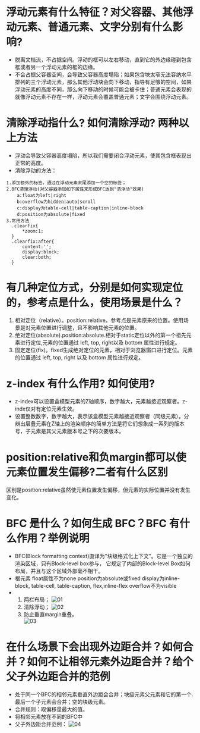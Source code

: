 # 浮动元素有什么特征？对父容器、其他浮动元素、普通元素、文字分别有什么影响?
* 脱离文档流，不占据空间。浮动的框可以左右移动，直到它的外边缘碰到包含框或者另一个浮动元素的框的边缘。
* 不会占据父容器空间，会导致父容器高度塌陷；如果包含块太窄无法容纳水平排列的三个浮动元素，那么其他浮动块会向下移动，指导有足够的空间，如果浮动元素的高度不同，那么向下移动的时候可能会被卡住；普通元素会表现的就像浮动元素不存在一样，浮动元素会覆盖普通元素；文字会围绕浮动元素。
# 清除浮动指什么? 如何清除浮动? 两种以上方法
* 浮动会导致父容器高度塌陷，所以我们需要闭合浮动元素，使其包含框表现出正常的高度。
* 清除浮动的方法：
```
1.添加额外的标签，通过在浮动元素末尾添加一个空的标签；
2.BFC清理浮动(对父容器添加如下属性来形成BFC达到"清浮动"效果)
    a:float为left|right
    b:overflow为hidden|auto|scroll
    c:display为table-cell|table-caption|inline-block
    d:position为absolute|fixed
3.常用方法
  .clearfix{
      *zoom:1;
  }
  .clearfix:after{
      content:'';
      display:block;
      clear:both;
  }
```
# 有几种定位方式，分别是如何实现定位的，参考点是什么，使用场景是什么？
1. 相对定位（relative）。position:relative。参考点是元素原来的位置。使用场景是对元素位置进行调整，且不影响其他元素的位置。
2. 绝对定位(absolute).position:absolute.相对于static定位以外的第一个祖先元素进行定位,元素的位置通过 left, top, right以及 bottom 属性进行规定。
3. 固定定位(fix)。fixed生成绝对定位的元素，相对于浏览器窗口进行定位。元素的位置通过 left, top, right 以及 bottom 属性进行规定。


# z-index 有什么作用? 如何使用?
* z-index可以设置盒模型元素的Z轴顺序，数字越大，元素越接近观察者。z-indx仅对有定位元素生效。
* 设置整数数字，数字越大，表示该盒模型元素越接近观察者（同级元素）。分辨出层叠元素在Z轴上的渲染顺序的简单方法是将它们想象成一系列的版本号，子元素是其父元素版本号之下的次要版本。
# position:relative和负margin都可以使元素位置发生偏移?二者有什么区别
区别是position:relative虽然使元素位置发生偏移，但元素的实际位置并没有发生变化。
# BFC 是什么？如何生成 BFC？BFC 有什么作用？举例说明
* BFC(Block formatting context)直译为"块级格式化上下文"。它是一个独立的渲染区域，只有Block-level box参与， 它规定了内部的Block-level Box如何布局，并且与这个区域外部毫不相干。
* 根元素
float属性不为none
position为absolute或fixed
display为inline-block, table-cell, table-caption, flex,inline-flex
overflow不为visible  
* 1. 两栏布局；
    ![01](http://upload-images.jianshu.io/upload_images/249906-ed2eb6b2fef48269.jpg?imageMogr2/auto-orient/strip%7CimageView2/2/w/1240)
  2. 清除浮动；
    ![02](http://upload-images.jianshu.io/upload_images/249906-83918fe134bc586a.jpg?imageMogr2/auto-orient/strip%7CimageView2/2/w/1240)
  3.  防止垂直margin重叠。   
  ![03](http://upload-images.jianshu.io/upload_images/249906-234f8b6b501b2c3a.jpg?imageMogr2/auto-orient/strip%7CimageView2/2/w/1240)   
# 在什么场景下会出现外边距合并？如何合并？如何不让相邻元素外边距合并？给个父子外边距合并的范例
*  处于同一个BFC的相邻元素垂直外边距会合并；块级元素父元素和它的第一个.最后一个子元素会合并；空的块级元素。
*  合并规则：取偏移量最大的值。
*  将相邻元素放在不同的BFC中
* 父子外边距合并范例：
 ![04](http://upload-images.jianshu.io/upload_images/249906-e0276e1c6896d505.png?imageMogr2/auto-orient/strip%7CimageView2/2/w/1240)
